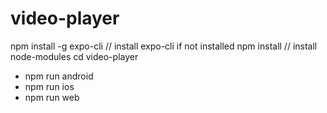 # video-player
npm install -g expo-cli // install expo-cli if not installed
npm install // install node-modules
cd video-player
- npm run android
- npm run ios
- npm run web
